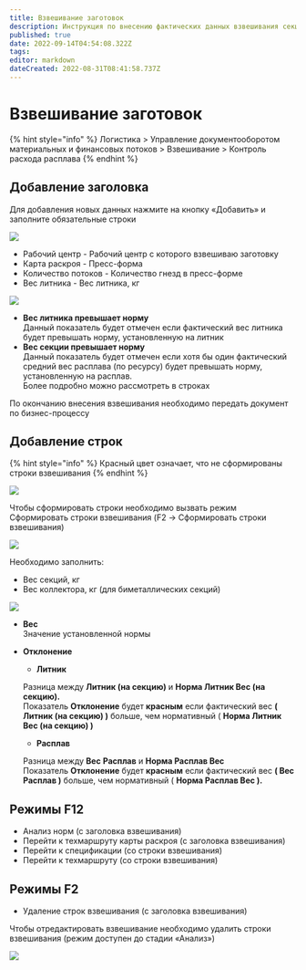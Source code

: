 ```yaml
---
title: Взвешивание заготовок
description: Инструкция по внесению фактических данных взвешивания секций, коллекторов и литников
published: true
date: 2022-09-14T04:54:08.322Z
tags: 
editor: markdown
dateCreated: 2022-08-31T08:41:58.737Z
---
```


# Взвешивание заготовок

{% hint style="info" %}
Логистика > Управление документооборотом материальных и финансовых потоков > Взвешивание > Контроль расхода расплава
{% endhint %}

## Добавление заголовка

Для добавления новых данных нажмите на кнопку «Добавить» и заполните обязательные строки

![
](<../../../../../.gitbook/assets/0 (29)>)

* Рабочий центр - Рабочий центр с которого взвешиваю заготовку
* Карта раскроя - Пресс-форма
* Количество потоков - Количество гнезд в пресс-форме
* Вес литника - Вес литника, кг

![](<../../../../../.gitbook/assets/0 (14)>)

* **Вес литника превышает норму**\
  Данный показатель будет отмечен если фактический вес литника будет превышать норму, установленную на литник
* **Вес секции превышает норму**\
  Данный показатель будет отмечен если хотя бы один фактический средний вес расплава (по ресурсу) будет превышать норму, установленную на расплав.\
  Более подробно можно рассмотреть в строках

По окончанию внесения взвешивания необходимо передать документ по бизнес-процессу

## Добавление строк

{% hint style="info" %}
Красный цвет означает, что не сформированы строки взвешивания
{% endhint %}

![](<../../../../../.gitbook/assets/1 (30)>)

Чтобы сформировать строки необходимо вызвать режим Сформировать строки взвешивания (F2 -> Сформировать строки взвешивания)

![](<../../../../../.gitbook/assets/image (203).png>)

Необходимо заполнить:

* Вес секций, кг
* Вес коллектора, кг (для биметаллических секций)



![](<../../../../../.gitbook/assets/1 (43)>)

* **Вес**\
  Значение установленной нормы
*   **Отклонение**

    * **Литник**

    Разница между **Литник (на секцию)** и **Норма Литник Вес (на секцию).**\
    Показатель **Отклонение** будет **красным** если фактический вес **( Литник (на секцию) )** больше, чем нормативный ( **Норма Литник Вес (на секцию) )**

    * **Расплав**

    Разница между **Вес** **Расплав** и **Норма Расплав Вес**\
    Показатель **Отклонение** будет **красным** если фактический вес **( Вес** **Расплав )** больше, чем нормативный ( **Норма Расплав Вес ).**

## Режимы F12

* Анализ норм (с заголовка взвешивания)
* Перейти к техмаршруту карты раскроя (с заголовка взвешивания)
* Перейти к спецификации (со строки взвешивания)
* Перейти к техмаршруту (со строки взвешивания)

## Режимы F2

* Удаление строк взвешивания (с заголовка взвешивания)

Чтобы отредактировать взвешивание необходимо удалить строки взвешивания (режим доступен до стадии «Анализ»)

![](<../../../../../.gitbook/assets/0 (48)>)
